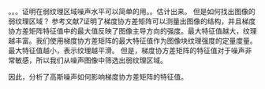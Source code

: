 。。。证明在弱纹理区域噪声水平可以简单的用。。估计出来。
但是如何找出图像的弱纹理区域？
参考文献7证明了梯度协方差矩阵可以测量出图像的结构，并且梯度协方差矩阵特征值中的最大值反映了图像主导方向的强度。最大特征值越大，纹理越丰富。我们使用梯度协方差矩阵的最大特征值作为图像块纹理强度的定量度量。最大特征值越小，表示纹理越平滑。
但是，梯度协方差矩阵的特征值对于噪声非常敏感，所以我们从噪声图像中筛选出弱纹理区域。

因此，分析了高斯噪声如何影响梯度协方差矩阵的特征值。
